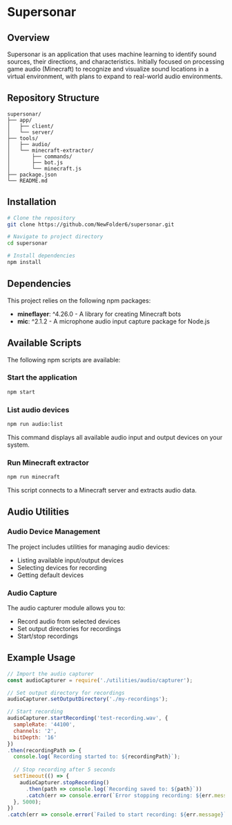 # Supersonar

## Overview

Supersonar is an application that uses machine learning to identify sound sources, their directions, and characteristics. Initially focused on processing game audio (Minecraft) to recognize and visualize sound locations in a virtual environment, with plans to expand to real-world audio environments.

## Repository Structure

```plaintext
supersonar/
├── app/              
│   ├── client/        
│   └── server/
├── tools/
│   ├── audio/
│   └── minecraft-extractor/
│       ├── commands/
│       ├── bot.js
│       └── minecraft.js      
├── package.json       
└── README.md          
```

## Installation

```bash
# Clone the repository
git clone https://github.com/NewFolder6/supersonar.git

# Navigate to project directory
cd supersonar

# Install dependencies
npm install
```

## Dependencies

This project relies on the following npm packages:

- **mineflayer**: ^4.26.0 - A library for creating Minecraft bots
- **mic**: ^2.1.2 - A microphone audio input capture package for Node.js

## Available Scripts

The following npm scripts are available:

### Start the application

```bash
npm start
```

### List audio devices

```bash
npm run audio:list
```

This command displays all available audio input and output devices on your system.

### Run Minecraft extractor

```bash
npm run minecraft
```

This script connects to a Minecraft server and extracts audio data.

## Audio Utilities

### Audio Device Management

The project includes utilities for managing audio devices:

- Listing available input/output devices
- Selecting devices for recording
- Getting default devices

### Audio Capture

The audio capturer module allows you to:

- Record audio from selected devices
- Set output directories for recordings
- Start/stop recordings

## Example Usage

```javascript
// Import the audio capturer
const audioCapturer = require('./utilities/audio/capturer');

// Set output directory for recordings
audioCapturer.setOutputDirectory('./my-recordings');

// Start recording
audioCapturer.startRecording('test-recording.wav', {
  sampleRate: '44100',
  channels: '2',
  bitDepth: '16'
})
.then(recordingPath => {
  console.log(`Recording started to: ${recordingPath}`);
  
  // Stop recording after 5 seconds
  setTimeout(() => {
    audioCapturer.stopRecording()
      .then(path => console.log(`Recording saved to: ${path}`))
      .catch(err => console.error(`Error stopping recording: ${err.message}`));
  }, 5000);
})
.catch(err => console.error(`Failed to start recording: ${err.message}`));
```
